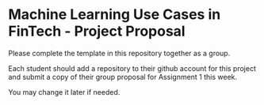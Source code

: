 # Machine Learning Use Cases in FinTech - Project Proposal

Please complete the template in this repository together as a group.

Each student should add a repository to their github account for this project and submit a copy of their group proposal for Assignment 1 this week. 

You may change it later if needed. 
